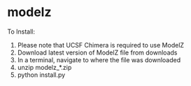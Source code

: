 # modelz

To Install:

1. Please note that UCSF Chimera is required to use ModelZ
2. Download latest version of ModelZ file from downloads
3. In a terminal, navigate to where the file was downloaded
4. unzip modelz_*.zip
5. python install.py <path to Chimera>


